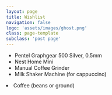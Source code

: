 ```yaml
---
layout: page
title: Wishlist
navigation: false
logo: 'assets/images/ghost.png'
class: page-template
subclass: 'post page'
---
```


<p>
  <ul>
	<li>Pentel Graphgear 500 Silver, 0.5mm</li>
	<li>Nest Home Mini</li>
	<li>Manual Coffee Grinder</li>
	<li>Milk Shaker Machine (for cappuccino)</ul>
	<li>Coffee (beans or ground)</li>
  </ul>
</p>
